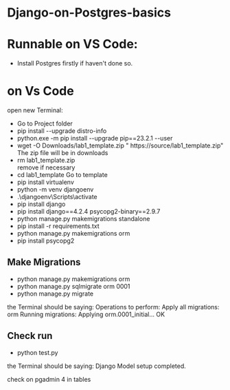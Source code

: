 # Django-on-Postgres-basics

# Runnable on VS Code:
- Install Postgres firstly if haven't done so.

# on Vs Code 
open new Terminal:
- Go to Project folder
- pip install --upgrade distro-info
- python.exe -m pip install --upgrade pip==23.2.1 --user
- wget -O Downloads/lab1_template.zip " https://source/lab1_template.zip"
The zip file will be in downloads
- rm lab1_template.zip                                                  
remove if necessary
- cd lab1_template
Go to template
- pip install virtualenv
- python -m venv djangoenv
- .\djangoenv\Scripts\activate
- pip install django
- pip install django==4.2.4 psycopg2-binary==2.9.7
- python manage.py makemigrations standalone
- pip install -r requirements.txt
- python manage.py makemigrations orm   
- pip install psycopg2

## Make Migrations
- python manage.py makemigrations orm
- python manage.py sqlmigrate orm 0001
- python manage.py migrate

the Terminal should be saying: 
Operations to perform:
  Apply all migrations: orm
Running migrations:
  Applying orm.0001_initial... OK

## Check run
- python test.py

the Terminal should be saying: 
Django Model setup completed.

check on pgadmin 4 in tables
